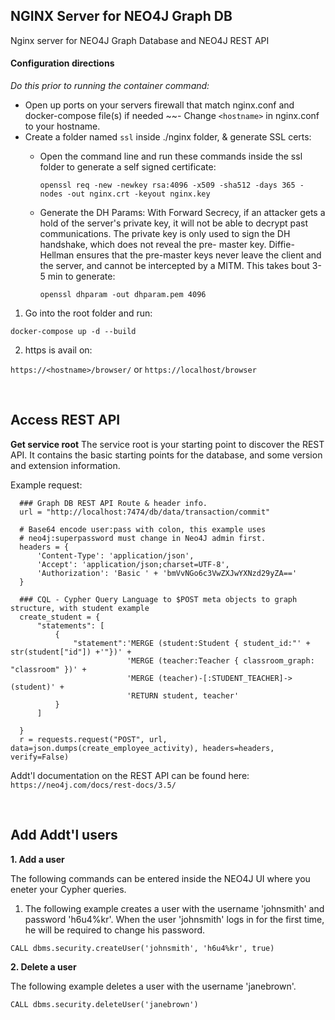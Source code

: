 ## NGINX Server for NEO4J Graph DB
Nginx server for NEO4J Graph Database and NEO4J REST API

#### Configuration directions

<em>Do this prior to running the container command:</em>

 - Open up ports on your servers firewall that match nginx.conf and docker-compose file(s) if needed
 ~~- Change ```<hostname>``` in nginx.conf to your hostname. 
 - Create a folder named ```ssl``` inside ./nginx folder, & generate SSL certs:
    - Open the command line and run these commands inside the ssl folder to generate a self signed certificate:
    
      ```openssl req -new -newkey rsa:4096 -x509 -sha512 -days 365 -nodes -out nginx.crt -keyout nginx.key```
      
    - Generate the DH Params: With Forward Secrecy, if an attacker gets a hold of the server's private key, it will not be able to decrypt past communications. The private key is only used to sign the DH handshake, which does not reveal the pre- master key. Diffie-Hellman ensures that the pre-master keys never leave the client and the server, and cannot be intercepted by a MITM. This takes bout 3-5 min to generate:
    
      ```openssl dhparam -out dhparam.pem 4096```
 
 
 1. Go into the root folder and run:
 
 ``` docker-compose up -d --build ```
 
 2. https is avail on: 
 
 ```https://<hostname>/browser/``` or
 ```https://localhost/browser```
 
 <br />

 
 ## Access REST API
 
<strong>Get service root</strong>
The service root is your starting point to discover the REST API. It contains the basic starting points for the database, and some version and extension information.

Example request:

```
  ### Graph DB REST API Route & header info.
  url = "http://localhost:7474/db/data/transaction/commit"
 
  # Base64 encode user:pass with colon, this example uses 
  # neo4j:superpassword must change in Neo4J admin first.
  headers = {
      'Content-Type': 'application/json',
      'Accept': 'application/json;charset=UTF-8',
      'Authorization': 'Basic ' + 'bmVvNGo6c3VwZXJwYXNzd29yZA=='
  }

  ### CQL - Cypher Query Language to $POST meta objects to graph structure, with student example
  create_student = {
      "statements": [
          {
              "statement":'MERGE (student:Student { student_id:"' + str(student["id"]) +'"})' +
                          'MERGE (teacher:Teacher { classroom_graph: "classroom" })' +
                          'MERGE (teacher)-[:STUDENT_TEACHER]->(student)' +
                          'RETURN student, teacher'
          }
      ]

  }
  r = requests.request("POST", url, data=json.dumps(create_employee_activity), headers=headers, verify=False)

```
 
Addt'l documentation on the REST API can be found here: ```https://neo4j.com/docs/rest-docs/3.5/```

 
<br />

 
 ## Add Addt'l users

<strong>1. Add a user</strong>

The following commands can be entered inside the NEO4J UI where you eneter your Cypher queries.

1. The following example creates a user with the username 'johnsmith' and password 'h6u4%kr'. When the user 'johnsmith' logs in for the first time, he will be required to change his password. 

```CALL dbms.security.createUser('johnsmith', 'h6u4%kr', true)```

<strong>2. Delete a user</strong>

The following example deletes a user with the username 'janebrown'.

```CALL dbms.security.deleteUser('janebrown')```
